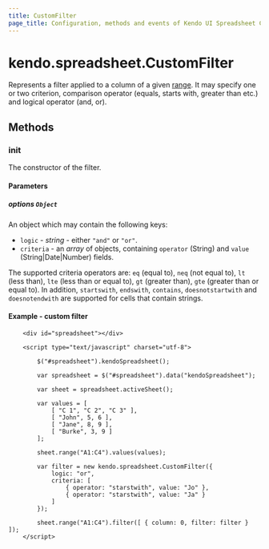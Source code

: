 ```yaml
---
title: CustomFilter
page_title: Configuration, methods and events of Kendo UI Spreadsheet CustomFilter Instance object
---
```


# kendo.spreadsheet.CustomFilter

Represents a filter applied to a column of a given [range](/api/javascript/spreadsheet/range).  It may specify one or two criterion, comparison operator (equals, starts with, greater than etc.) and logical operator (and, or).

## Methods

### init

The constructor of the filter.

#### Parameters

##### options `Object`

An object which may contain the following keys:

* `logic` -  *string* - either `"and"` or `"or"`.
* `criteria` - an *array* of objects, containing `operator` (String) and `value` (String|Date|Number) fields.

The supported criteria operators are: `eq` (equal to), `neq` (not equal to), `lt` (less than), `lte` (less than or equal to), `gt` (greater than), `gte` (greater than or equal to).
In addition, `startswith`, `endswith`, `contains`, `doesnotstartwith` and `doesnotendwith` are supported for cells that contain strings.


#### Example - custom filter


```
    <div id="spreadsheet"></div>

    <script type="text/javascript" charset="utf-8">

        $("#spreadsheet").kendoSpreadsheet();

        var spreadsheet = $("#spreadsheet").data("kendoSpreadsheet");

        var sheet = spreadsheet.activeSheet();

        var values = [
            [ "C 1", "C 2", "C 3" ],
            [ "John", 5, 6 ],
            [ "Jane", 8, 9 ],
            [ "Burke", 3, 9 ]
        ];

        sheet.range("A1:C4").values(values);

        var filter = new kendo.spreadsheet.CustomFilter({
            logic: "or",
            criteria: [
                { operator: "starstwith", value: "Jo" },
                { operator: "starstwith", value: "Ja" }
            ]
        });

        sheet.range("A1:C4").filter([ { column: 0, filter: filter } ]);
    </script>
```

